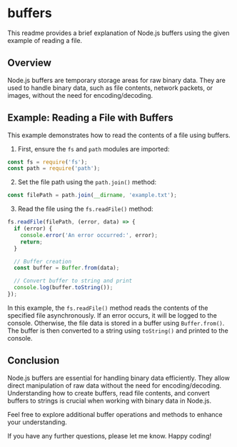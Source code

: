 # buffers

This readme provides a brief explanation of Node.js buffers using the given example of reading a file.

## Overview
Node.js buffers are temporary storage areas for raw binary data. They are used to handle binary data, such as file contents, network packets, or images, without the need for encoding/decoding.

## Example: Reading a File with Buffers
This example demonstrates how to read the contents of a file using buffers.

1. First, ensure the `fs` and `path` modules are imported:

```javascript
const fs = require('fs');
const path = require('path');
```

2. Set the file path using the `path.join()` method:

```javascript
const filePath = path.join(__dirname, 'example.txt');
```

3. Read the file using the `fs.readFile()` method:

```javascript
fs.readFile(filePath, (error, data) => {
  if (error) {
    console.error('An error occurred:', error);
    return;
  }

  // Buffer creation
  const buffer = Buffer.from(data);

  // Convert buffer to string and print
  console.log(buffer.toString());
});
```

In this example, the `fs.readFile()` method reads the contents of the specified file asynchronously. If an error occurs, it will be logged to the console. Otherwise, the file data is stored in a buffer using `Buffer.from()`. The buffer is then converted to a string using `toString()` and printed to the console.

## Conclusion
Node.js buffers are essential for handling binary data efficiently. They allow direct manipulation of raw data without the need for encoding/decoding. Understanding how to create buffers, read file contents, and convert buffers to strings is crucial when working with binary data in Node.js.

Feel free to explore additional buffer operations and methods to enhance your understanding.

If you have any further questions, please let me know. Happy coding!
